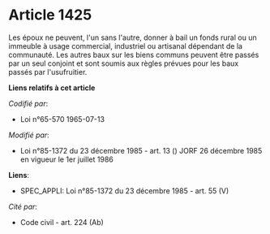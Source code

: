 # Article 1425

Les époux ne peuvent, l'un sans l'autre, donner à bail un fonds rural ou un immeuble à usage commercial, industriel ou
artisanal dépendant de la communauté. Les autres baux sur les biens communs peuvent être passés par un seul conjoint et sont
soumis aux règles prévues pour les baux passés par l'usufruitier.

**Liens relatifs à cet article**

_Codifié par_:

  - Loi n°65-570 1965-07-13

_Modifié par_:

  - Loi n°85-1372 du 23 décembre 1985 - art. 13 () JORF 26 décembre 1985 en vigueur le 1er juillet 1986

**Liens**:

  - SPEC_APPLI: Loi n°85-1372 du 23 décembre 1985 - art. 55 (V)

_Cité par_:

  - Code civil - art. 224 (Ab)
